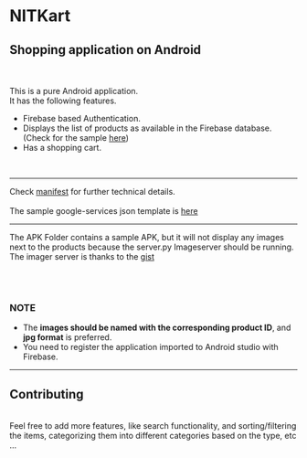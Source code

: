 # NITKart
## Shopping application on Android
<br><br>
This is a pure Android application. <br>
It has the following features.
* Firebase based Authentication. <br>
* Displays the list of products as available in the Firebase database. (Check for the sample 
    [here](https://github.com/akshayub/NITKart/blob/master/fireBaseServerDetails/sampleJsonDatabase.json)) <br>
* Has a shopping cart.
<br>
<hr>

Check [manifest](https://github.com/akshayub/NITKart/blob/master/app/src/main/AndroidManifest.xml) for further technical details. <br><br>
The sample google-services json template is [here](https://github.com/akshayub/NITKart/blob/master/app/google-services.json)  

<hr>

The APK Folder contains a sample APK, but it will not display any images next to the products 
because the server.py Imageserver should be running. <br>
The imager server is thanks to the [gist](https://gist.github.com/peterkuma/8916745)

<br><br>

### NOTE 
* The **images should be named with the corresponding product ID**, and **jpg format** is preferred. <br>
* You need to register the application imported to Android studio with Firebase.<br>

<hr>

## Contributing
<br>
Feel free to add more features, like search functionality, and sorting/filtering the items, categorizing them into different categories based on the type, etc ...
